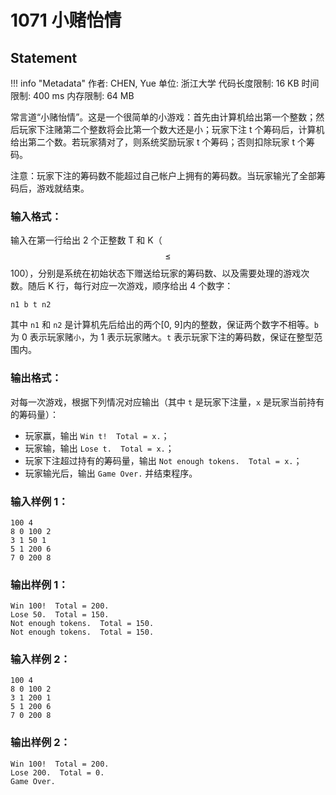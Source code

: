 
# 1071 小赌怡情

## Statement

!!! info "Metadata"
    作者: CHEN, Yue
    单位: 浙江大学
    代码长度限制: 16 KB
    时间限制: 400 ms
    内存限制: 64 MB

常言道“小赌怡情”。这是一个很简单的小游戏：首先由计算机给出第一个整数；然后玩家下注赌第二个整数将会比第一个数大还是小；玩家下注 t 个筹码后，计算机给出第二个数。若玩家猜对了，则系统奖励玩家 t 个筹码；否则扣除玩家 t 个筹码。

注意：玩家下注的筹码数不能超过自己帐户上拥有的筹码数。当玩家输光了全部筹码后，游戏就结束。

### 输入格式：

输入在第一行给出 2 个正整数 T 和 K（$$\le$$ 100），分别是系统在初始状态下赠送给玩家的筹码数、以及需要处理的游戏次数。随后 K 行，每行对应一次游戏，顺序给出 4 个数字：
```
n1 b t n2
```
其中 `n1` 和 `n2` 是计算机先后给出的两个[0, 9]内的整数，保证两个数字不相等。`b` 为 0 表示玩家赌`小`，为 1 表示玩家赌`大`。`t` 表示玩家下注的筹码数，保证在整型范围内。

### 输出格式：

对每一次游戏，根据下列情况对应输出（其中 `t` 是玩家下注量，`x` 是玩家当前持有的筹码量）：

- 玩家赢，输出 `Win t!  Total = x.`；
- 玩家输，输出 `Lose t.  Total = x.`；
- 玩家下注超过持有的筹码量，输出 `Not enough tokens.  Total = x.`；
- 玩家输光后，输出 `Game Over.` 并结束程序。

### 输入样例 1：
```plaintext
100 4
8 0 100 2
3 1 50 1
5 1 200 6
7 0 200 8
```

### 输出样例 1：
```plaintext
Win 100!  Total = 200.
Lose 50.  Total = 150.
Not enough tokens.  Total = 150.
Not enough tokens.  Total = 150.
```

### 输入样例 2：
```plaintext
100 4
8 0 100 2
3 1 200 1
5 1 200 6
7 0 200 8
```

### 输出样例 2：
```plaintext
Win 100!  Total = 200.
Lose 200.  Total = 0.
Game Over.
```


